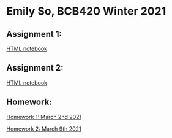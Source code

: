 # Emily So, BCB420 Winter 2021

## Assignment 1: 
[HTML notebook](https://github.com/bcb420-2021/Emily_So/blob/main/Assignment-1.html)
## Assignment 2:
[HTML notebook](https://github.com/bcb420-2021/Emily_So/blob/main/Assignment-2.html)

## Homework:
[Homework 1: March 2nd 2021](https://github.com/bcb420-2021/Emily_So/wiki/Homework-March-2nd)

[Homework 2: March 9th 2021](https://github.com/bcb420-2021/Emily_So/wiki/Homework-March-9th)
